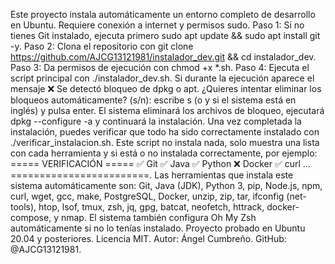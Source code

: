 Este proyecto instala automáticamente un entorno completo de desarrollo en Ubuntu. Requiere conexión a internet y permisos sudo. Paso 1: Si no tienes Git instalado, ejecuta primero sudo apt update && sudo apt install git -y. Paso 2: Clona el repositorio con git clone https://github.com/AJCG13121981/instalador_dev.git && cd instalador_dev. Paso 3: Da permisos de ejecución con chmod +x *.sh. Paso 4: Ejecuta el script principal con ./instalador_dev.sh. Si durante la ejecución aparece el mensaje ❌ Se detectó bloqueo de dpkg o apt. ¿Quieres intentar eliminar los bloqueos automáticamente? (s/n): escribe s (o y si el sistema está en inglés) y pulsa enter. El sistema eliminará los archivos de bloqueo, ejecutará dpkg --configure -a y continuará la instalación. Una vez completada la instalación, puedes verificar que todo ha sido correctamente instalado con ./verificar_instalacion.sh. Este script no instala nada, solo muestra una lista con cada herramienta y si está o no instalada correctamente, por ejemplo: ===== VERIFICACIÓN ===== ✅ Git ✅ Java ✅ Python ❌ Docker ✅ curl ... ========================. Las herramientas que instala este sistema automáticamente son: Git, Java (JDK), Python 3, pip, Node.js, npm, curl, wget, gcc, make, PostgreSQL, Docker, unzip, zip, tar, ifconfig (net-tools), htop, lsof, tmux, zsh, jq, gpg, batcat, neofetch, httrack, docker-compose, y nmap. El sistema también configura Oh My Zsh automáticamente si no lo tenías instalado. Proyecto probado en Ubuntu 20.04 y posteriores. Licencia MIT. Autor: Ángel Cumbreño. GitHub: @AJCG13121981.










